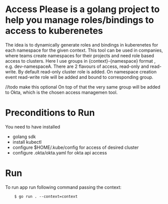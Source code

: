 # Access Please is a golang project to help you manage roles/bindings to access to kuberenetes

The idea is to dynamically generate roles and bindings in kuberenetes for each namespace for the given context. 
This tool can be used in companies, where teams create namespaces for their projects and need role based access to clusters. 
Here I use groups in {context}-{namespace} format , e.g. dev-namespaceA. There are 2 flavours of access, read-only and read-write. 
By default read-only cluster role is added. On namespace creation event read-write role will be added and bound to corresponding group. 

//todo make this optional
On top of that the very same group will be added to Okta, which is the chosen access managemen tool.

# Preconditions to Run
You need to have installed
* golang sdk
* install kubectl
* configure $HOME/.kube/config for access of desired cluster
* configure .okta/okta.yaml for okta api access

# Run
To run app run following command passing the context:

        $ go run . --context=context

